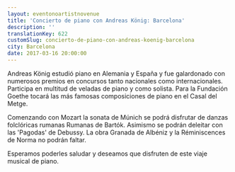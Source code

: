 ```yaml
---
layout: eventonoartistnovenue
title: 'Concierto de piano con Andreas König: Barcelona'
description: ''
translationKey: 622
customSlug: concierto-de-piano-con-andreas-koenig-barcelona
city: Barcelona
date: 2017-03-16 20:00:00
---
```




Andreas König estudió piano en Alemania y España y fue galardonado con numerosos premios en concursos tanto nacionales como internacionales. Participa en multitud de veladas de piano y como solista. Para la Fundación Goethe tocará las más famosas composiciones de piano en el Casal del Metge.

Comenzando con Mozart la sonata de Múnich se podrá disfrutar de danzas folclóricas rumanas Rumanas de Bartók. Asimismo se podrán deleitar con las 'Pagodas' de Debussy. La obra Granada de Albéniz y la Réminiscences de Norma no podrán faltar.

Esperamos poderles saludar y deseamos que disfruten de este viaje musical de piano.
